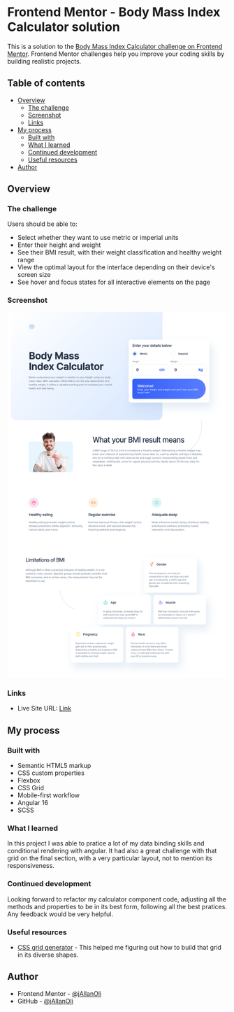 # Frontend Mentor - Body Mass Index Calculator solution

This is a solution to the [Body Mass Index Calculator challenge on Frontend Mentor](https://www.frontendmentor.io/challenges/body-mass-index-calculator-brrBkfSz1T). Frontend Mentor challenges help you improve your coding skills by building realistic projects. 

## Table of contents

- [Overview](#overview)
  - [The challenge](#the-challenge)
  - [Screenshot](#screenshot)
  - [Links](#links)
- [My process](#my-process)
  - [Built with](#built-with)
  - [What I learned](#what-i-learned)
  - [Continued development](#continued-development)
  - [Useful resources](#useful-resources)
- [Author](#author)

## Overview

### The challenge

Users should be able to:

- Select whether they want to use metric or imperial units
- Enter their height and weight
- See their BMI result, with their weight classification and healthy weight range
- View the optimal layout for the interface depending on their device's screen size
- See hover and focus states for all interactive elements on the page

### Screenshot

![](./screenshot.png)

### Links

- Live Site URL: [Link](https://bmi-calculator-mu-sand.vercel.app/)

## My process

### Built with

- Semantic HTML5 markup
- CSS custom properties
- Flexbox
- CSS Grid
- Mobile-first workflow
- Angular 16
- SCSS

### What I learned

In this project I was able to pratice a lot of my data binding skills and conditional rendering with angular. It had also a great challenge with that grid on the final section, with a very particular layout, not to mention its responsiveness.

### Continued development

Looking forward to refactor my calculator component code, adjusting all the methods and properties to be in its best form, following all the best pratices. Any feedback would be very helpful.

### Useful resources

- [CSS grid generator](https://cssgrid-generator.netlify.app/) - This helped me figuring out how to build that grid in its diverse shapes.

## Author

- Frontend Mentor - [@jAllanOli](https://www.frontendmentor.io/profile/jAllanOli)
- GitHub - [@jAllanOli](https://github.com/jAllanOli)
